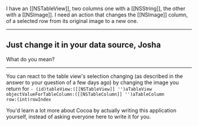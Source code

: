 I have an [[NSTableView]], two columns one with a [[NSString]], the other with a [[NSImage]]. I need an action that changes the [[NSImage]] column, of a selected row from its original image to a new one.

----

Just change it in your data source, Josha
----
What do you mean?

----

You can react to the table view's selection changing (as described in the answer to your question of a few days ago) by changing the image you return for <code>- (id)tableView:([[NSTableView]] '')aTableView objectValueForTableColumn:([[NSTableColumn]] '')aTableColumn row:(int)rowIndex</code>

You'd learn a lot more about Cocoa by actually writing this application yourself, instead of asking everyone here to write it for you.